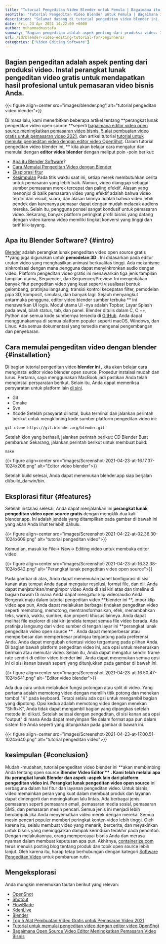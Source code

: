 ```yaml
---
title: "Tutorial Pengeditan Video Blender untuk Pemula | Bagaimana itu bekerja" 
seoTitle: "Tutorial Pengeditan Video Blender untuk Pemula | Bagaimana itu bekerja" 
description: "Selamat datang di tutorial pengeditan video blender ini. Blender adalah open-source, menawarkan efek, animasi, filter, pratinjau langsung, dan dukungan untuk menambahkan gambar." 
date: Fri, 23 Apr 2021 14:22:00 +0000
author: muhammadmustafa
summary: "Bagian pengeditan adalah aspek penting dari produksi video. Instal perangkat lunak pengeditan video gratis untuk mendapatkan hasil profesional untuk pemasaran video bisnis Anda." 
url: /id/blender-video-editing-tutorial-for-beginners/
categories: ['Video Editing Software']
---
```


## Bagian pengeditan adalah aspek penting dari produksi video. Instal perangkat lunak pengeditan video gratis untuk mendapatkan hasil profesional untuk pemasaran video bisnis Anda.

{{< figure align=center src="images/blender.png" alt="tutorial pengeditan video blender">}}

Di masa lalu, kami menerbitkan beberapa artikel tentang **perangkat lunak pengeditan video open source  **seperti [bagaimana editor video open source meningkatkan pemasaran video bisnis][1], [5 alat pembuatan video gratis untuk pemasaran video 2021][ 2], dan artikel tutorial [tutorial untuk memulai pengeditan video dengan editor video OpenShot][3]. Dalam tutorial pengeditan video blender ini, **  kita akan belajar cara mengatur dan memulai dengan  **editor video blender**   dengan meliput poin -poin berikut:
  * [Apa itu Blender Software][4]?
  * [Cara Memulai Pengeditan Video dengan Blender][5]
  * [Eksplorasi fitur][6]
  * [Kesimpulan][7]
Pada titik waktu saat ini, setiap merek membutuhkan cerita untuk pemasaran yang lebih baik. Namun, video dianggap sebagai sumber pemasaran merek tercepat dan paling efektif. Alasan yang menonjol di balik pemasaran video yang efektif adalah bahwa video terdiri dari visual, suara, dan alasan lainnya adalah bahwa video lebih pendek dan karenanya pemasar dapat dengan mudah melacak audiens mereka. Selain itu, pengguna ponsel sangat kondusif untuk pemasaran video. Sekarang, banyak platform peringkat profil bisnis yang datang dengan video karena video memiliki tingkat konversi yang tinggi dan tarif klik-tayang.

## Apa itu Blender Software?   {#intro}
[Blender][8] adalah perangkat lunak pengeditan video open source gratis **yang juga digunakan untuk  **pemodelan 3D**  . Ini didasarkan pada editor urutan video yang menghasilkan animasi berkualitas tinggi. Ada mekanisme sinkronisasi dengan mana pengguna dapat menyinkronkan audio dengan video. Platform pengeditan video gratis ini menawarkan tiga jenis tampilan tampilan utama, Sequencer, dan Sequencer/Preview. Ini menyediakan banyak fitur pengeditan video yang kuat seperti visualisasi bentuk gelombang, pratinjau langsung, transisi kontrol kecepatan filter, pemodelan pipa 3D, komposit, simulasi, dan banyak lagi.
Sejauh menyangkut antarmuka pengguna, editor video blender sumber terbuka ** ini menawarkan UI logis. Modul utama UI -nya adalah Topbar, Layar Splash pada awal, bilah status, tab, dan panel. Blender ditulis dalam C, C ++, Python dan semua kode sumbernya tersedia di [GitHub][9]. Anda dapat menggunakannya di semua platform populer seperti macOS, Windows, dan Linux. Ada semua dokumentasi yang tersedia mengenai pengembangan dan penyebaran.

## Cara memulai pengeditan video dengan blender   {#installation}
Di bagian tutorial pengeditan video **blender ini** , kita akan belajar cara menginstal editor video blender open source. Prosedur instalasi mudah dan lurus. Pertama, saya menggunakan MacBook jadi pastikan Anda telah menginstal persyaratan berikut. Selain itu, Anda dapat memeriksa persyaratan untuk platform lain [di sini][10].
  * Git
  * Cmake
  * Svn
  * Xcode
Setelah prasyarat diinstal, buka terminal dan jalankan perintah berikut untuk mengkloning kode sumber platform pengeditan video ini:
```
git clone https://git.blender.org/blender.git
```
Setelah klon yang berhasil, jalankan perintah berikut:
CD Blender
Buat pembaruan
Sekarang, jalankan perintah berikut untuk membuat build:
```
make
```

{{< figure align=center src="images/Screenshot-2021-04-23-at-16.17.37-1024x206.png" alt="Editor video blender">}}

Setelah build selesai, Anda dapat menemukan blender.app siap berjalan di/build_darwin/bin.

## Eksplorasi fitur   {#features}
Setelah instalasi selesai, Anda dapat menjalankan ini **perangkat lunak pengeditan video open source gratis**  dengan mengklik dua kali blender.app. Ini adalah jendela yang ditampilkan pada gambar di bawah ini yang akan Anda lihat terlebih dahulu.

{{< figure align=center src="images/Screenshot-2021-04-22-at-02.36.30-1024x609.png" alt="tutorial pengeditan video">}}

Kemudian, masuk ke File-> New-> Editing video untuk membuka editor video.

{{< figure align=center src="images/Screenshot-2021-04-23-at-16.32.38-1024x642.png" alt="Perangkat lunak pengeditan video open source">}}

Pada gambar di atas, Anda dapat menemukan panel konfigurasi di sisi kanan atas tempat Anda dapat mengatur resolusi, format file, dan dll. Anda dapat menjatuhkan/mengimpor video Anda di sisi kiri atas dan timeline di bagian bawah Di mana Anda dapat mengatur klip video/audio Anda.
Bergerak maju dalam tutorial pengeditan video **blender ini **, impor klip video apa pun, Anda dapat melakukan berbagai tindakan pengeditan video seperti memotong, memotong, mentransformasikan, efek, menambahkan teks, warna, waktu, sumber, dan properti khusus lainnya. Anda dapat melihat file explorer di sisi kiri jendela tempat semua file video berada. Ada pratinjau langsung dari video sumber di tengah layar ini  **perangkat lunak pengeditan video open source ** . Anda dapat memperbesar atau memperbesar dan memperbesar pratinjau tergantung pada preferensi Anda. Anda dapat mengubah orientasi video tergantung pada pilihan Anda. Di bagian bawah platform pengeditan video ini, ada opsi untuk meneruskan bermain atau memutar video. Selain itu, Anda dapat mengatur sendiri frame rate sendiri di editor video blender  **ini**  . Anda dapat menemukan semua opsi ini di sisi kanan bawah seperti yang ditunjukkan pada gambar di bawah ini.

{{< figure align=center src="images/Screenshot-2021-04-23-at-16.50.47-1024x641.png" alt="Editor video blender">}}

Ada dua cara untuk melakukan fungsi potongan atau split di video. Yang pertama adalah memotong video dengan memilih titik potong dan menekan tombol "K" pada keyboard. Tetapi selalu ada opsi untuk mengambil bagian yang dipotong. Opsi kedua adalah memotong video dengan menekan "Shift+K", Anda tidak dapat mengambil bagian yang dipangkas setelah metode ini diikuti. Setelah selesai dengan pengeditan, di sisi kanan ada opsi "output" di mana Anda dapat menyimpan file dalam format apa pun dalam sistem file Anda seperti yang ditunjukkan pada gambar di bawah ini.

{{< figure align=center src="images/Screenshot-2021-04-23-at-17.00.51-1024x640.png" alt="tutorial pengeditan video">}}


## kesimpulan   {#conclusion}
Mudah -mudahan, tutorial pengeditan video blender ini **akan membimbing Anda tentang open source  **Blender Video Editor ** . Kami telah melalui apa itu perangkat lunak Blender dan aspek -aspek lain dari platform pengeditan video ini. Perangkat lunak pengeditan video open source**  ini serbaguna dalam hal fitur dan layanan pengeditan video. Untuk bisnis, video memainkan peran yang kuat dalam membuat produk dan layanan dapat dimengerti dan meningkatkan lalu lintas. Ada berbagai jenis pemasaran seperti pemasaran email, pemasaran media sosial, pemasaran SMS, dan pemasaran mesin pencari. Semua jenis ini menjadi lebih berdampak jika Anda menyematkan video merek dengan mereka. Semua mesin pencari populer memberi peringkat konten video lebih tinggi. Oleh karena itu, selalu membuat video yang menarik, bercerita, dan meyakinkan untuk bisnis yang meninggalkan dampak kerinduan terakhir pada penonton. Dengan melakukannya, orang mempercayai bisnis Anda dan merasa nyaman dalam membuat keputusan apa pun.
Akhirnya, [containerize.com][11] terus menulis posting blog tentang produk dan topik open source lebih lanjut. Oleh karena itu, harap tetap berhubungan dengan kategori [Software Pengeditan Video][12] untuk pembaruan rutin.

## Mengeksplorasi
Anda mungkin menemukan tautan berikut yang relevan:
  * [OpenShot][13]
  * [Shotcut][14]
  * [FlowBlade][15]
  * [KdenLive][16]
  * [Blender][8]
  * [Top 5 Alat Pembuatan Video Gratis untuk Pemasaran Video 2021][2]
  * [Tutorial untuk memulai pengeditan video dengan editor video OpenShot][3]
  * [Bagaimana Open Source Video Editor Meningkatkan Pemasaran Video Bisnis][1]

  
[1]: https://blog.containerize.com/video-editing-software/how-video-editing-software-improves-business-video-marketing/
[2]: https://blog.containerize.com/video-editing-software/top-5-open-source-video-editor-software-for-video-marketing/
[3]: https://blog.containerize.com/video-editing-software/openshot-video-editor-tutorial-for-beginners-open-source/
[4]: #intro
[5]: #Installation
[6]: #features
[7]: #Conclusion
[8]: https://products.containerize.com/video-editing-software/blender
[9]: https://github.com/blender/blender
[10]: https://wiki.blender.org/wiki/Building_Blender
[11]: https://www.containerize.com/
[12]: https://products.containerize.com/video-editing-software
[13]: https://products.containerize.com/video-editing-software/openshot
[14]: https://products.containerize.com/video-editing-software/shotcut
[15]: https://products.containerize.com/video-editing-software/flowblade
[16]: https://products.containerize.com/video-editing-software/kdenlive
